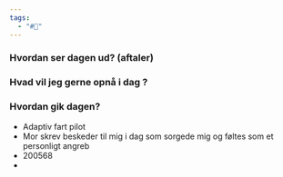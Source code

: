 ```yaml
---
tags:
  - "#📅"
---
```

### Hvordan ser dagen ud? (aftaler)


### Hvad vil jeg gerne opnå i dag ?


### Hvordan gik dagen?
- Adaptiv fart pilot 
- Mor skrev beskeder til mig i dag som sorgede mig og føltes som et personligt angreb 
- 200568
- 
